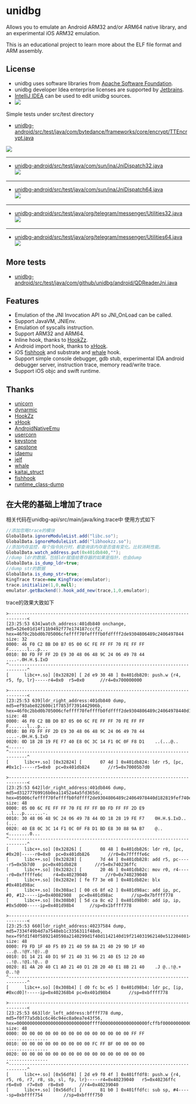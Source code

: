 # unidbg

Allows you to emulate an Android ARM32 and/or ARM64 native library, and an experimental  iOS ARM32 emulation.<br>

This is an educational project to learn more about the ELF file format and ARM assembly.

## License
- unidbg uses software libraries from [Apache Software Foundation](http://apache.org). 
- unidbg developer Idea enterprise licenses are supported by [Jetbrains](https://www.jetbrains.com?from=unidbg).
- [IntelliJ IDEA](https://www.jetbrains.com/idea?from=unidbg) can be used to edit unidbg sources.
- ![](assets/idea_logo.svg)

Simple tests under src/test directory
- [unidbg-android/src/test/java/com/bytedance/frameworks/core/encrypt/TTEncrypt.java](https://github.com/zhkl0228/unidbg/blob/master/unidbg-android/src/test/java/com/bytedance/frameworks/core/encrypt/TTEncrypt.java)  

![](assets/TTEncrypt.gif)
***
- [unidbg-android/src/test/java/com/sun/jna/JniDispatch32.java](https://github.com/zhkl0228/unidbg/blob/master/unidbg-android/src/test/java/com/sun/jna/JniDispatch32.java)  
![](assets/JniDispatch32.gif)
***
- [unidbg-android/src/test/java/com/sun/jna/JniDispatch64.java](https://github.com/zhkl0228/unidbg/blob/master/unidbg-android/src/test/java/com/sun/jna/JniDispatch64.java)  
![](assets/JniDispatch64.gif)
***
- [unidbg-android/src/test/java/org/telegram/messenger/Utilities32.java](https://github.com/zhkl0228/unidbg/blob/master/unidbg-android/src/test/java/org/telegram/messenger/Utilities32.java)  
![](assets/Utilities32.gif)
***
- [unidbg-android/src/test/java/org/telegram/messenger/Utilities64.java](https://github.com/zhkl0228/unidbg/blob/master/unidbg-android/src/test/java/org/telegram/messenger/Utilities64.java)  
![](assets/Utilities64.gif)

## More tests
- [unidbg-android/src/test/java/com/github/unidbg/android/QDReaderJni.java](https://github.com/zhkl0228/unidbg/blob/master/unidbg-android/src/test/java/com/github/unidbg/android/QDReaderJni.java)

## Features
- Emulation of the JNI Invocation API so JNI_OnLoad can be called.
- Support JavaVM, JNIEnv.
- Emulation of syscalls instruction.
- Support ARM32 and ARM64.
- Inline hook, thanks to [HookZz](https://github.com/jmpews/Dobby).
- Android import hook, thanks to [xHook](https://github.com/iqiyi/xHook).
- iOS [fishhook](https://github.com/facebook/fishhook) and substrate and [whale](https://github.com/asLody/whale) hook.
- Support simple console debugger, gdb stub, experimental IDA android debugger server, instruction trace, memory read/write trace.
- Support iOS objc and swift runtime.

## Thanks
- [unicorn](https://github.com/zhkl0228/unicorn)
- [dynarmic](https://github.com/MerryMage/dynarmic)
- [HookZz](https://github.com/jmpews/Dobby)
- [xHook](https://github.com/iqiyi/xHook)
- [AndroidNativeEmu](https://github.com/AeonLucid/AndroidNativeEmu)
- [usercorn](https://github.com/lunixbochs/usercorn)
- [keystone](https://github.com/keystone-engine/keystone)
- [capstone](https://github.com/aquynh/capstone)
- [idaemu](https://github.com/36hours/idaemu)
- [jelf](https://github.com/fornwall/jelf)
- [whale](https://github.com/asLody/whale)
- [kaitai_struct](https://github.com/kaitai-io/kaitai_struct)
- [fishhook](https://github.com/facebook/fishhook)
- [runtime_class-dump](https://github.com/Tyilo/runtime_class-dump)

## 在大佬的基础上增加了trace
相关代码在unidbg-api/src/main/java/king.trace中
使用方式如下

~~~java
//添加忽略trace的模块
GlobalData.ignoreModuleList.add("libc.so");
GlobalData.ignoreModuleList.add("libhookzz.so");
//添加内存监控，每个指令执行时，都查询该内存是否值有变化。比较消耗性能。
GlobalData.watch_address.put(0x401db840,"");
//dump ldr的数据。包括ldr赋值给寄存器的如果是指针，也会dump
GlobalData.is_dump_ldr=true;
//dump str的数据
GlobalData.is_dump_str=true;
KingTrace trace=new KingTrace(emulator);
trace.initialize(1,0,null);
emulator.getBackend().hook_add_new(trace,1,0,emulator);
~~~

trace的效果大致如下

~~~
>-----------------------------------------------------------------------------<
[23:25:53 634]watch_address:401db840 onchange, md5=526e01d14f11b9492f77e174187cccf2, hex=46f0c2bbd0b705006cfeffff70feffffb0fdffff2de9304806489c2406497844
size: 32
0000: 46 F0 C2 BB D0 B7 05 00 6C FE FF FF 70 FE FF FF    F.......l...p...
0010: B0 FD FF FF 2D E9 30 48 06 48 9C 24 06 49 78 44    ....-.0H.H.$.IxD
^-----------------------------------------------------------------------------^
[      libc++.so] [0x32820] [ 2d e9 30 48 ] 0x401db820: push.w {r4, r5, fp, lr}-----r4=0x0	r5=0x0		//r4=0x700000000

>-----------------------------------------------------------------------------<
[23:25:53 639]ldr_right_address:401db840 dump, md5=ef93abe822600c1f7853f7391442906b, hex=46f0c2bbd0b705006cfeffff70feffffb0fdffff2de9304806489c24064978440d182819fef740e80c3c14f10c0ff8d1
size: 48
0000: 46 F0 C2 BB D0 B7 05 00 6C FE FF FF 70 FE FF FF    F.......l...p...
0010: B0 FD FF FF 2D E9 30 48 06 48 9C 24 06 49 78 44    ....-.0H.H.$.IxD
0020: 0D 18 28 19 FE F7 40 E8 0C 3C 14 F1 0C 0F F8 D1    ..(...@..<......
^-----------------------------------------------------------------------------^
[      libc++.so] [0x32824] [       07 4d ] 0x401db824: ldr r5, [pc, #0x1c]-----r5=0x0	pc=0x401db824		//r5=0x70005b7d0

>-----------------------------------------------------------------------------<
[23:25:53 642]ldr_right_address:401db846 dump, md5=d31277769916b0ea11452a4a5fd365dc, hex=05006cfeffff70feffffb0fdffff2de9304806489c24064978440d182819fef740e80c3c14f10c0ff8d1bde830889ab7
size: 48
0000: 05 00 6C FE FF FF 70 FE FF FF B0 FD FF FF 2D E9    ..l...p.......-.
0010: 30 48 06 48 9C 24 06 49 78 44 0D 18 28 19 FE F7    0H.H.$.IxD..(...
0020: 40 E8 0C 3C 14 F1 0C 0F F8 D1 BD E8 30 88 9A B7    @..<........0...
^-----------------------------------------------------------------------------^
[      libc++.so] [0x32826] [       08 48 ] 0x401db826: ldr r0, [pc, #0x20]-----r0=0x0	pc=0x401db826		//r0=0x7fffffe6c
[      libc++.so] [0x32828] [       7d 44 ] 0x401db828: add r5, pc-----r5=0x5b7d0	pc=0x401db828		//r5=0x740236ffc
[      libc++.so] [0x3282c] [       20 46 ] 0x401db82c: mov r0, r4-----r0=0xfffffe6c	r4=0x40239040		//r0=0x740239040
[      libc++.so] [0x3282e] [ fe f7 3e e8 ] 0x401db82e: blx #0x401d98ac
[      libc++.so] [0x308ac] [ 00 c6 8f e2 ] 0x401d98ac: add ip, pc, #0, #12-----ip=0x40082908	pc=0x401d98ac		//sp=0x7bffff778
[      libc++.so] [0x308b0] [ 5d ca 8c e2 ] 0x401d98b0: add ip, ip, #0x5d000-----ip=0x401d98b4		//sp=0x1bffff778

>-----------------------------------------------------------------------------<
[23:25:53 660]ldr_right_address:40237584 dump, md5=7334f49b4d7a7548eb1c3356311f48eb, hex=f9fd1f40f5892140598a2140299d1f40d1142140d19f214031962140e5122040814a2040c1a02140d12b2040e18b2140
size: 48
0000: F9 FD 1F 40 F5 89 21 40 59 8A 21 40 29 9D 1F 40    ...@..!@Y.!@)..@
0010: D1 14 21 40 D1 9F 21 40 31 96 21 40 E5 12 20 40    ..!@..!@1.!@.. @
0020: 81 4A 20 40 C1 A0 21 40 D1 2B 20 40 E1 8B 21 40    .J @..!@.+ @..!@
^-----------------------------------------------------------------------------^
[      libc++.so] [0x308b4] [ d0 fc bc e5 ] 0x401d98b4: ldr pc, [ip, #0xcd0]!-----ip=0x402368b4	pc=0x401d98b4		//sp=0xbffff778

>-----------------------------------------------------------------------------<
[23:25:53 663]ldr_left_address:bffff778 dump, md5=f0f77a5db1c6c46c94ec8a0ea7e43f56, hex=0000000000000000000000000000ffff000000000000000000fcffbf0000000000000000000000000000000000000000
size: 48
0000: 00 00 00 00 00 00 00 00 00 00 00 00 00 00 FF FF    ................
0010: 00 00 00 00 00 00 00 00 00 FC FF BF 00 00 00 00    ................
0020: 00 00 00 00 00 00 00 00 00 00 00 00 00 00 00 00    ................
^-----------------------------------------------------------------------------^
[      libc++.so] [0x56df8] [ 2d e9 f0 4f ] 0x401ffdf8: push.w {r4, r5, r6, r7, r8, sb, sl, fp, lr}-----r4=0x40239040	r5=0x40236ffc	r6=0x0	r7=0x0	r8=0x0		//r4=0x40239040
[      libc++.so] [0x56dfc] [       81 b0 ] 0x401ffdfc: sub sp, #4-----sp=0xbffff754		//sp=0xbffff750
~~~

